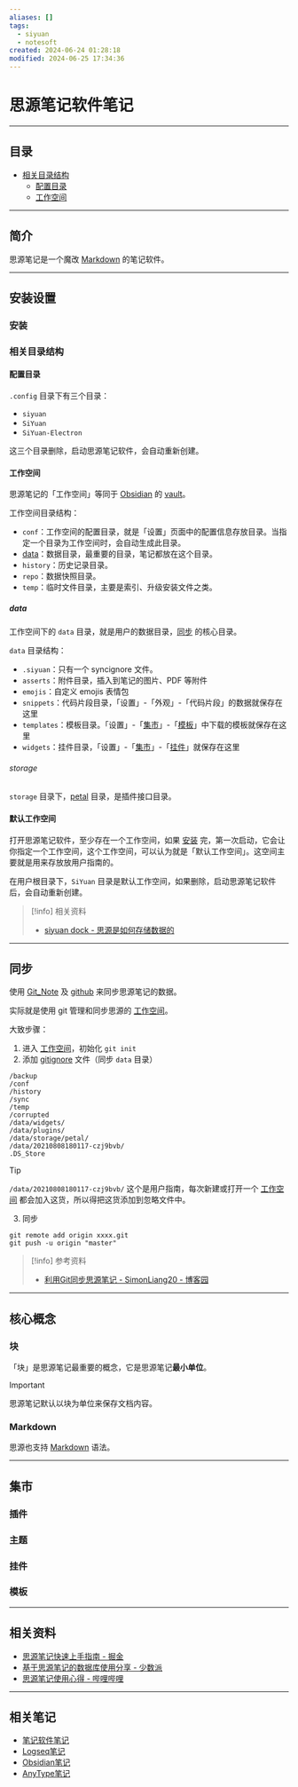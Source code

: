 ```yaml
---
aliases: []
tags:
  - siyuan
  - notesoft
created: 2024-06-24 01:28:18
modified: 2024-06-25 17:34:36
---
```


# 思源笔记软件笔记

---

## 目录

* [相关目录结构](#相关目录结构)
	* [配置目录](#配置目录)
	* [工作空间](#工作空间)

---

## 简介

思源笔记是一个魔改 [Markdown](../../Markdown/Markdown_Note.md) 的笔记软件。

---

## 安装设置

### 安装

### 相关目录结构

#### 配置目录

`.config` 目录下有三个目录：

* `siyuan`
* `SiYuan`
* `SiYuan-Electron`

这三个目录删除，启动思源笔记软件，会自动重新创建。

#### 工作空间

思源笔记的「工作空间」等同于 [Obsidian](../Obsidian/Obsidian_Note.md) 的 [vault](../Obsidian/Obsidian_Note.md#vault)。

工作空间目录结构：

* `conf`：工作空间的配置目录，就是「设置」页面中的配置信息存放目录。当指定一个目录为工作空间时，会自动生成此目录。
* [data](#data%20目录)：数据目录，最重要的目录，笔记都放在这个目录。
* `history`：历史记录目录。
* `repo`：数据快照目录。
* `temp`：临时文件目录，主要是索引、升级安装文件之类。

##### data

工作空间下的 `data` 目录，就是用户的数据目录，[同步](#同步) 的核心目录。

`data` 目录结构：

* `.siyuan`：只有一个 syncignore 文件。
* `asserts`：附件目录，插入到笔记的图片、PDF 等附件
* `emojis`：自定义 emojis 表情包
* `snippets`：代码片段目录，「设置」-「外观」-「代码片段」的数据就保存在这里
* `templates`：模板目录。「设置」-「[集市](#集市)」-「[模板](#模板)」中下载的模板就保存在这里
* `widgets`：挂件目录，「设置」-「[集市](#集市)」-「[挂件](#挂件)」就保存在这里

###### storage

`storage` 目录下，[petal](https://github.com/siyuan-note/petal) 目录，是插件接口目录。

#### 默认工作空间

打开思源笔记软件，至少存在一个工作空间，如果 [安装](#安装) 完，第一次启动，它会让你指定一个工作空间，这个工作空间，可以认为就是「默认工作空间」。这空间主要就是用来存放放用户指南的。

在用户根目录下，`SiYuan` 目录是默认工作空间，如果删除，启动思源笔记软件后，会自动重新创建。

> [!info] 相关资料
> 
> * [siyuan dock - 思源是如何存储数据的](https://github.com/siyuan-note/siyuan/blob/master/README_zh_CN.md#%E6%80%9D%E6%BA%90%E6%98%AF%E5%A6%82%E4%BD%95%E5%AD%98%E5%82%A8%E6%95%B0%E6%8D%AE%E7%9A%84)

---

## 同步

使用 [Git_Note](../../Git/Git_Note.md) 及 [github](https://github.com) 来同步思源笔记的数据。

实际就是使用 git 管理和同步思源的 [工作空间](#工作空间)。

大致步骤：

1. 进入 [工作空间](#工作空间)，初始化 `git init`
2. 添加 [gitignore](../../Git/Git_Note.md#gitignore) 文件（同步 `data` 目录）
```gitignore
/backup
/conf
/history
/sync
/temp
/corrupted
/data/widgets/
/data/plugins/
/data/storage/petal/
/data/20210808180117-czj9bvb/
.DS_Store
```
> [!tip] 
> 
> `/data/20210808180117-czj9bvb/` 这个是用户指南，每次新建或打开一个 [工作空间](#工作空间) 都会加入这货，所以得把这货添加到忽略文件中。
3. 同步
```shell
git remote add origin xxxx.git
git push -u origin "master"
```

> [!info] 参考资料
> 
> * [利用Git同步思源笔记 - SimonLiang20 - 博客园](https://www.cnblogs.com/liangshaoming/p/16974724.html)

---

## 核心概念

### 块

「块」是思源笔记最重要的概念，它是思源笔记**最小单位**。

> [!important]
> 
> 思源笔记默认以块为单位来保存文档内容。

### Markdown

思源也支持 [Markdown](../../Markdown/Markdown_Note.md) 语法。

---

## 集市

### 插件

### 主题

### 挂件

### 模板

---

## 相关资料

* [思源笔记快速上手指南 - 掘金](https://juejin.cn/post/7309755128852365364)
* [基于思源笔记的数据库使用分享 - 少数派](https://sspai.com/post/87423)
* [思源笔记使用心得 - 哔哩哔哩](https://www.bilibili.com/read/cv21936410/)

---

## 相关笔记

* [笔记软件笔记](../NoteSoft_Note.md)
* [Logseq笔记](../Logseq/Logseq_Note.md)
* [Obsidian笔记](../Obsidian/Obsidian_Note.md)
* [AnyType笔记](../AnyType/AnyType_Note.md)

